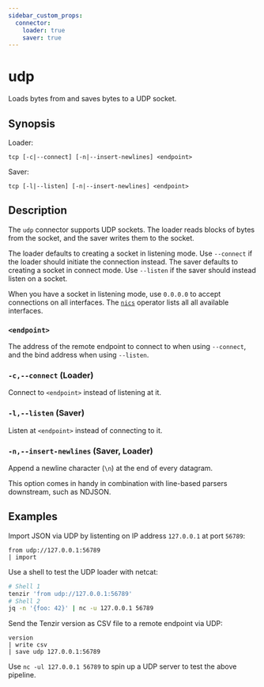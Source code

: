 ```yaml
---
sidebar_custom_props:
  connector:
    loader: true
    saver: true
---
```


# udp

Loads bytes from and saves bytes to a UDP socket.

## Synopsis

Loader:

```
tcp [-c|--connect] [-n|--insert-newlines] <endpoint>
```

Saver:

```
tcp [-l|--listen] [-n|--insert-newlines] <endpoint>
```

## Description

The `udp` connector supports UDP sockets. The loader reads blocks of
bytes from the socket, and the saver writes them to the socket.

The loader defaults to creating a socket in listening mode. Use `--connect` if
the loader should initiate the connection instead. The saver defaults to
creating a socket in connect mode. Use `--listen` if the saver should instead
listen on a socket.

When you have a socket in listening mode, use `0.0.0.0` to accept connections on
all interfaces. The [`nics`](../operators/nics.md) operator lists all all
available interfaces.

### `<endpoint>`

The address of the remote endpoint to connect to when using `--connect`, and the
bind address when using `--listen`.

### `-c,--connect` (Loader)

Connect to `<endpoint>` instead of listening at it.

### `-l,--listen` (Saver)

Listen at `<endpoint>` instead of connecting to it.

### `-n,--insert-newlines` (Saver, Loader)

Append a newline character (`\n`) at the end of every datagram.

This option comes in handy in combination with line-based parsers downstream,
such as NDJSON.

## Examples

Import JSON via UDP by listenting on IP address `127.0.0.1` at port `56789`:

```
from udp://127.0.0.1:56789
| import
```

Use a shell to test the UDP loader with netcat:

```bash
# Shell 1
tenzir 'from udp://127.0.0.1:56789'
# Shell 2
jq -n '{foo: 42}' | nc -u 127.0.0.1 56789
```

Send the Tenzir version as CSV file to a remote endpoint via UDP:

```
version
| write csv
| save udp 127.0.0.1:56789
```

Use `nc -ul 127.0.0.1 56789` to spin up a UDP server to test the above pipeline.
